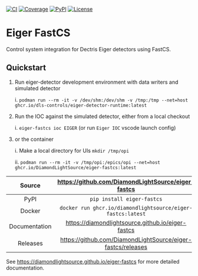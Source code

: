 [![CI](https://github.com/DiamondLightSource/eiger-fastcs/actions/workflows/ci.yml/badge.svg)](https://github.com/DiamondLightSource/eiger-fastcs/actions/workflows/ci.yml)
[![Coverage](https://codecov.io/gh/DiamondLightSource/eiger-fastcs/branch/main/graph/badge.svg)](https://codecov.io/gh/DiamondLightSource/eiger-fastcs)
[![PyPI](https://img.shields.io/pypi/v/eiger-fastcs.svg)](https://pypi.org/project/eiger-fastcs)
[![License](https://img.shields.io/badge/License-Apache%202.0-blue.svg)](https://opensource.org/licenses/Apache-2.0)

# Eiger FastCS

Control system integration for Dectris Eiger detectors using FastCS.

## Quickstart

1. Run eiger-detector development environment with data writers and simulated detector

    i. `podman run --rm -it -v /dev/shm:/dev/shm -v /tmp:/tmp --net=host ghcr.io/dls-controls/eiger-detector-runtime:latest`

2. Run the IOC against the simulated detector, either from a local checkout

    i. `eiger-fastcs ioc EIGER` (or run `Eiger IOC` vscode launch config)

3. or the container

    i. Make a local directory for UIs `mkdir /tmp/opi`

    ii. `podman run --rm -it -v /tmp/opi:/epics/opi --net=host ghcr.io/DiamondLightSource/eiger-fastcs:latest`

Source          | <https://github.com/DiamondLightSource/eiger-fastcs>
:---:           | :---:
PyPI            | `pip install eiger-fastcs`
Docker          | `docker run ghcr.io/diamondlightsource/eiger-fastcs:latest`
Documentation   | <https://diamondlightsource.github.io/eiger-fastcs>
Releases        | <https://github.com/DiamondLightSource/eiger-fastcs/releases>


<!-- README only content. Anything below this line won't be included in index.md -->

See https://diamondlightsource.github.io/eiger-fastcs for more detailed documentation.
